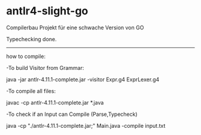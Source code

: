 # antlr4-slight-go
Compilerbau Projekt für eine schwache Version von GO

Typechecking done. 

<hr/>
<p>how to compile:</p>

<p>-To build Visitor from Grammar: </p>
<p>java -jar antlr-4.11.1-complete.jar -visitor Expr.g4 ExprLexer.g4</p>
<p>-To compile all files:</p>
<p>javac -cp antlr-4.11.1-complete.jar *.java</p>
<p>-To check if an Input can Compile (Parse,Typecheck)</p>
<p>java -cp "./antlr-4.11.1-complete.jar;" Main.java -compile input.txt</p>

